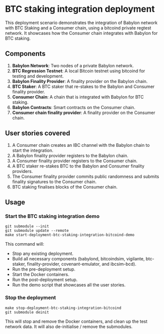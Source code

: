 # BTC staking integration deployment

This deployment scenario demonstrates the integration of Babylon network with
BTC Staking and a Consumer chain, using a bitcoind private regtest network.
It showcases how the Consumer chain integrates with Babylon for BTC staking.

## Components

1. **Babylon Network**: Two nodes of a private Babylon network.
2. **BTC Regression Testnet**: A local Bitcoin testnet using bitcoind for
   testing and development.
3. **Babylon Finality Provider**: A finality provider on the Babylon chain.
4. **BTC Staker**: A BTC staker that re-stakes to the Babylon and Consumer
   finality provider.
5. **Consumer Chain**: A chain that is integrated with Babylon for BTC staking.
6. **Babylon Contracts**: Smart contracts on the Consumer chain.
7. **Consumer chain finality provider**: A finality provider on the Consumer
   chain.

## User stories covered

1. A Consumer chain creates an IBC channel with the Babylon chain to start the
   integration.
2. A Babylon finality provider registers to the Babylon chain.
3. A Consumer finality provider registers to the Consumer chain.
4. A BTC staker re-stakes BTC to the Babylon and Consumer finality providers.
5. The Consumer finality provider commits public randomness and submits finality
   signatures to the Consumer chain.
6. BTC staking finalises blocks of the Consumer chain.

## Usage

### Start the BTC staking integration demo

```shell
git submodule --init
git submodule update --remote
make start-deployment-btc-staking-integration-bitcoind-demo
```

This command will:

- Stop any existing deployment.
- Build all necessary components (babylond, bitcoindsim, vigilante, btc-staker,
    finality-provider, covenant-emulator, and ibcsim-bcd).
- Run the pre-deployment setup.
- Start the Docker containers.
- Run the post-deployment setup.
- Run the demo script that showcases all the user stories.

### Stop the deployment

```shell
make stop-deployment-btc-staking-integration-bitcoind
git submodule deinit
```

This will stop and remove the Docker containers, and clean up the test network
data.
It will also de-initialise / remove the submodules.
